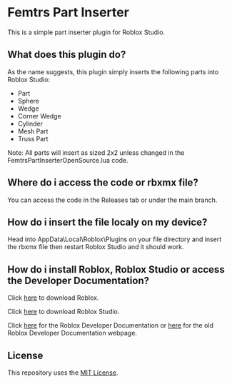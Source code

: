 # Femtrs Part Inserter
This is a simple part inserter plugin for Roblox Studio.

## What does this plugin do?
As the name suggests, this plugin simply inserts the following parts into Roblox Studio:
- Part
- Sphere
- Wedge
- Corner Wedge
- Cylinder
- Mesh Part
- Truss Part

Note: All parts will insert as sized 2x2 unless changed in the FemtrsPartInserterOpenSource.lua code.

## Where do i access the code or rbxmx file?
You can access the code in the Releases tab or under the main branch.
  
## How do i insert the file localy on my device?
Head into AppData\Local\Roblox\Plugins on your file directory and insert the rbxmx file then restart Roblox Studio and it should work.

## How do i install Roblox, Roblox Studio or access the Developer Documentation?
Click [here](https://www.roblox.com/download/client) to download Roblox.

Click [here](https://setup.rbxcdn.com/RobloxStudioLauncherBeta.exe) to download Roblox Studio.

Click [here](https://create.roblox.com/docs) for the Roblox Developer Documentation or [here](https://developer.roblox.com/en-us) for the old Roblox Developer Documentation webpage.

## License
This repository uses the [MIT License](https://opensource.org/licenses/MIT).
